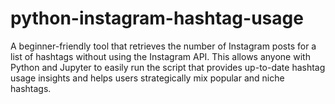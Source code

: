 # python-instagram-hashtag-usage
A beginner-friendly tool that retrieves the number of Instagram posts for a list of hashtags without using the Instagram API. This allows anyone with Python and Jupyter to easily run the script that provides up-to-date hashtag usage insights and helps users strategically mix popular and niche hashtags.
